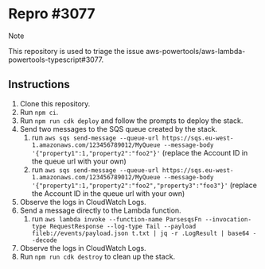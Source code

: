 # Repro #3077

> [!Note]
> This repository is used to triage the issue aws-powertools/aws-lambda-powertools-typescript#3077.

## Instructions

1. Clone this repository.
2. Run `npm ci`.
3. Run `npm run cdk deploy` and follow the prompts to deploy the stack.
4. Send two messages to the SQS queue created by the stack.
   1. run `aws sqs send-message --queue-url https://sqs.eu-west-1.amazonaws.com/123456789012/MyQueue --message-body '{"property1":1,"property2":"foo2"}'` (replace the Account ID in the queue url with your own)
   2. run `aws sqs send-message --queue-url https://sqs.eu-west-1.amazonaws.com/123456789012/MyQueue --message-body '{"property1":1,"property2":"foo2","property3":"foo3"}'` (replace the Account ID in the queue url with your own)
5. Observe the logs in CloudWatch Logs.
6. Send a message directly to the Lambda function.
   1. run `aws lambda invoke --function-name ParsesqsFn --invocation-type RequestResponse --log-type Tail --payload fileb://events/payload.json t.txt | jq -r .LogResult | base64 --decode`
7. Observe the logs in CloudWatch Logs.
8. Run `npm run cdk destroy` to clean up the stack.
